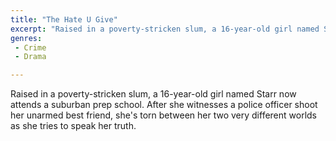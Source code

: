 ```yaml
---
title: "The Hate U Give"
excerpt: "Raised in a poverty-stricken slum, a 16-year-old girl named Starr now attends a suburban prep school. After she witnesses a police officer shoot her una..."
genres: 
 - Crime
 - Drama

---
```


Raised in a poverty-stricken slum, a 16-year-old girl named Starr now attends a suburban prep school. After she witnesses a police officer shoot her unarmed best friend, she's torn between her two very different worlds as she tries to speak her truth.
